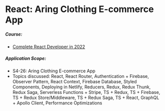 # React: Aring Clothing E-commerce App

##### Course:

- [Complete React Developer in 2022](https://www.udemy.com/course/complete-react-developer-zero-to-mastery/)

##### Application Scope:

- S4-26: Aring Clothing E-commerce App
- Topics discussed: React, React Router, Authentication + Firebase, Observer Pattern, React Context, Firebase Database, Styled Components, Deploying in Netlify, Reducers, Redux, Redux Thunk, Redux Saga, Serverless Functions + Stripe, TS + Redux, TS + Firebase, TS + Redux Store/Middleware, TS + Redux Saga, TS + React, GraphQL + Apollo Client, Performance Optimizations
